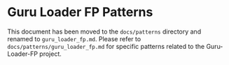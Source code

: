 # Guru Loader FP Patterns

This document has been moved to the `docs/patterns` directory and renamed to `guru_loader_fp.md`. Please refer to `docs/patterns/guru_loader_fp.md` for specific patterns related to the Guru-Loader-FP project. 